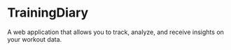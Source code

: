 # TrainingDiary

A web application that allows you to track, analyze, and receive insights on your workout data.	

